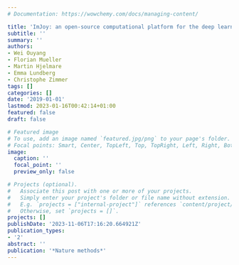 ```yaml
---
# Documentation: https://wowchemy.com/docs/managing-content/

title: 'ImJoy: an open-source computational platform for the deep learning era'
subtitle: ''
summary: ''
authors:
- Wei Ouyang
- Florian Mueller
- Martin Hjelmare
- Emma Lundberg
- Christophe Zimmer
tags: []
categories: []
date: '2019-01-01'
lastmod: 2023-01-16T00:42:14+01:00
featured: false
draft: false

# Featured image
# To use, add an image named `featured.jpg/png` to your page's folder.
# Focal points: Smart, Center, TopLeft, Top, TopRight, Left, Right, BottomLeft, Bottom, BottomRight.
image:
  caption: ''
  focal_point: ''
  preview_only: false

# Projects (optional).
#   Associate this post with one or more of your projects.
#   Simply enter your project's folder or file name without extension.
#   E.g. `projects = ["internal-project"]` references `content/project/deep-learning/index.md`.
#   Otherwise, set `projects = []`.
projects: []
publishDate: '2023-11-06T17:16:20.664921Z'
publication_types:
- '2'
abstract: ''
publication: '*Nature methods*'
---
```

